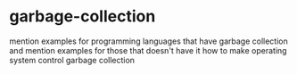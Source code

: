 # garbage-collection

mention examples for programming languages that have garbage collection and mention examples for those that doesn't have it
how to make operating system control garbage collection
